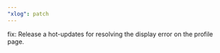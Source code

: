 ```yaml
---
"xlog": patch
---
```


fix: Release a hot-updates for resolving the display error on the profile page.
